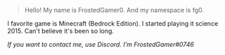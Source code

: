 > Hello! My name is FrostedGamer0. And my namespace is fg0.

I favorite game is Minecraft (Bedrock Edition).
I started playing it science 2015. Can't believe it's been so long.

*If you want to contact me, use Discord. I'm FrostedGamer#0746*
